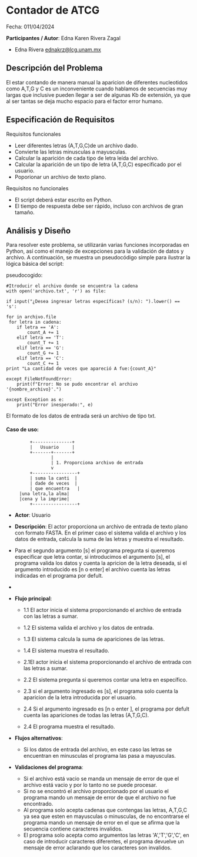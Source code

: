 # **Contador de ATCG**

Fecha: 011/04/2024

**Participantes / Autor**: Edna Karen Rivera Zagal 

- Edna Rivera <ednakrz@lcg.unam.mx>

## Descripción del Problema
El estar contando de manera manual la aparicion de diferentes nucleotidos como A,T,G y C es un inconveniente cuando hablamos de secuencias muy largas que inclusive pueden llegar a ser de algunas Kb de extensión, ya que al ser tantas se deja mucho espacio para el factor error humano.  

## Especificación de Requisitos

Requisitos funcionales

- Leer diferentes letras (A,T,G,C)de un archivo dado.
- Convierte las letras minusculas a mayusculas. 
- Calcular la aparición de cada tipo de letra leída del archivo.
- Calcular la aparición de un tipo de letra (A,T,G,C) especificado por el usuario.
- Poporionar un archivo de texto plano. 


Requisitos no funcionales
- El script deberá estar escrito en Python.
- El tiempo de respuesta debe ser rápido, incluso con archivos de gran tamaño.


## Análisis y Diseño

Para resolver este problema, se utilizarán varias funciones incorporadas en Python, así como el manejo de excepciones para la validación de datos y archivo. A continuación, se muestra un pseudocódigo simple para ilustrar la lógica básica del script:
 

pseudocogido:

```
#Itroducir el archivo donde se encuentra la cadena
with open('archivo.txt', 'r') as file:

if input("¿Desea ingresar letras específicas? (s/n): ").lower() == 's':

for in archivo.file
 for letra in cadena:
    if letra == 'A':
        count_A += 1
    elif letra == 'T':
        count_T += 1
    elif letra == 'G':
        count_G += 1
    elif letra == 'C':
        count_C += 1
print "La cantidad de veces que apareció A fue:{count_A}"

except FileNotFoundError:
    print(f"Error: No se pudo encontrar el archivo '{nombre_archivo}'.")

except Exception as e:
    print("Error inesperado:", e)
```
El formato de los datos de entrada será un archivo de tipo txt.

#### Caso de uso:

```
         +---------------+
         |   Usuario     |
         +-------+-------+
                 |
                 | 1. Proporciona archivo de entrada
                 v
         +-----------------+
         | suma la canti  |
         | dade de veces  |
         | que encuentra   |
	 |una letra,la alma|
	 |cena y la imprime|
         +-----------------+
```

- **Actor**: Usuario

- **Descripción**: El actor proporciona un archivo de entrada de texto plano con formato FASTA. En el primer caso el sistema valida el archivo y los datos de entrada, calcula la suma de las letras y muestra el resultado.

- Para el segundo argumento [s] el programa pregunta si queremos especificar que letra contar, si introducimos el argumento [s], el programa valida los datos y cuenta la apricion de la letra deseada, si el argumento introducido es [n o enter] el archivo cuenta las letras indicadas en el programa por defult.
- 
- **Flujo principal**:
 	- 1.1 El actor inicia el sistema proporcionando el archivo de entrada con 	las 	letras a sumar.
	- 1.2 El sistema valida el archivo y los datos de entrada.
  	- 1.3 El sistema calcula la suma de apariciones de las letras.
  	- 1.4 El sistema muestra el resultado.

  	- 2.1El actor inicia el sistema proporcionando el archivo de entrada con 		las 	letras a sumar.
  	- 2.2 El sistema pregunta si queremos contar una letra en específico.
  	- 2.3 si el argumento ingresado es [s], el programa solo cuenta la 		aparicion 	de la letra introducida por el usuario.
	- 2.4 Si el argumento ingresado es [n o enter ], el programa por defult 		cuenta las apariciones de todas las letras (A,T,G,C).
   	- 2.4 El programa muestra el resultado.
- **Flujos alternativos**:
	- Si los datos de entrada del archivo, en este caso las letras se encuentran en minusculas el programa las pasa a 	mayusculas.

- **Validaciones del programa**:
  	- Si el archivo está vacio se manda un mensaje de error de que el archivo está vacio y por lo tanto no se puede procesar.
  	- Si no se encontró el archivo proporcionado por el usuario el programa mando un mensaje de error de que el archivo no fue encontrado.
  	- Al programa solo acepta cadenas que contengas las letras, A,T,G,C ya sea que esten en mayusculas o minusculas, de no encontrarse el programa mando un mensaje de error en el que se afirma que la secuencia contiene caracteres invalidos.
  	- El programa solo acepta como argumentos las letras 'A','T','G','C', en caso de introducir caracteres diferentes, el programa devuelve un mensaje de error aclarando que los caracteres son invalidos. 
